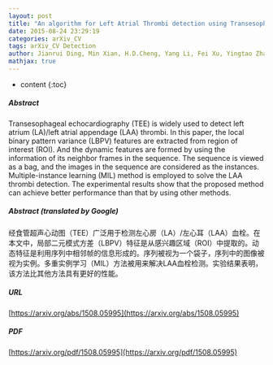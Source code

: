 ```yaml
---
layout: post
title: "An algorithm for Left Atrial Thrombi detection using Transesophageal Echocardiography"
date: 2015-08-24 23:29:19
categories: arXiv_CV
tags: arXiv_CV Detection
author: Jianrui Ding, Min Xian, H.D.Cheng, Yang Li, Fei Xu, Yingtao Zhang
mathjax: true
---
```


* content
{:toc}

##### Abstract
Transesophageal echocardiography (TEE) is widely used to detect left atrium (LA)/left atrial appendage (LAA) thrombi. In this paper, the local binary pattern variance (LBPV) features are extracted from region of interest (ROI). And the dynamic features are formed by using the information of its neighbor frames in the sequence. The sequence is viewed as a bag, and the images in the sequence are considered as the instances. Multiple-instance learning (MIL) method is employed to solve the LAA thrombi detection. The experimental results show that the proposed method can achieve better performance than that by using other methods.

##### Abstract (translated by Google)
经食管超声心动图（TEE）广泛用于检测左心房（LA）/左心耳（LAA）血栓。在本文中，局部二元模式方差（LBPV）特征是从感兴趣区域（ROI）中提取的。动态特征是利用序列中相邻帧的信息形成的。序列被视为一个袋子，序列中的图像被视为实例。多重实例学习（MIL）方法被用来解决LAA血栓检测。实验结果表明，该方法比其他方法具有更好的性能。

##### URL
[https://arxiv.org/abs/1508.05995](https://arxiv.org/abs/1508.05995)

##### PDF
[https://arxiv.org/pdf/1508.05995](https://arxiv.org/pdf/1508.05995)

